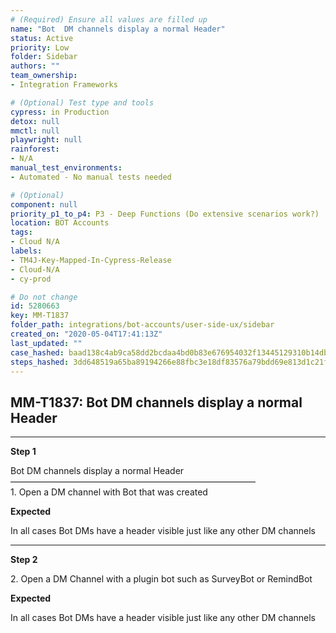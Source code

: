 ```yaml
---
# (Required) Ensure all values are filled up
name: "Bot  DM channels display a normal Header"
status: Active
priority: Low
folder: Sidebar
authors: ""
team_ownership: 
- Integration Frameworks

# (Optional) Test type and tools
cypress: in Production
detox: null
mmctl: null
playwright: null
rainforest: 
- N/A
manual_test_environments: 
- Automated - No manual tests needed

# (Optional)
component: null
priority_p1_to_p4: P3 - Deep Functions (Do extensive scenarios work?)
location: BOT Accounts
tags: 
- Cloud N/A
labels: 
- TM4J-Key-Mapped-In-Cypress-Release
- Cloud-N/A
- cy-prod

# Do not change
id: 5280663
key: MM-T1837
folder_path: integrations/bot-accounts/user-side-ux/sidebar
created_on: "2020-05-04T17:41:13Z"
last_updated: ""
case_hashed: baad138c4ab9ca58dd2bcdaa4bd0b83e676954032f13445129310b14db450917c556eb714ed50fe8e4a77f7fc54bd82e
steps_hashed: 3dd648519a65ba89194266e88fbc3e18df83576a79bdd69e813d1c21f519138b42bb7500b328190df9521bb214fbaa64
---
```


## MM-T1837: Bot DM channels display a normal Header

---

**Step 1**

Bot DM channels display a normal Header\
————————————————————————————\
1\. Open a DM channel with Bot that was created

**Expected**

​​​​In all cases Bot DMs have a header visible just like any other DM channels

---

**Step 2**

2\. Open a DM Channel with a plugin bot such as SurveyBot or RemindBot

**Expected**

​​​​In all cases Bot DMs have a header visible just like any other DM channels
